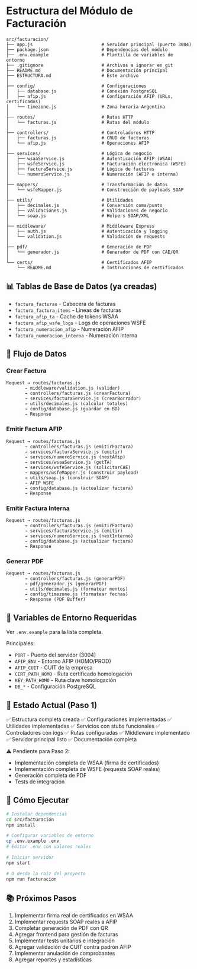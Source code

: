 # Estructura del Módulo de Facturación

```
src/facturacion/
├── app.js                          # Servidor principal (puerto 3004)
├── package.json                    # Dependencias del módulo
├── .env.example                    # Plantilla de variables de entorno
├── .gitignore                      # Archivos a ignorar en git
├── README.md                       # Documentación principal
├── ESTRUCTURA.md                   # Este archivo
│
├── config/                         # Configuraciones
│   ├── database.js                 # Conexión PostgreSQL
│   ├── afip.js                     # Configuración AFIP (URLs, certificados)
│   └── timezone.js                 # Zona horaria Argentina
│
├── routes/                         # Rutas HTTP
│   └── facturas.js                 # Rutas del módulo
│
├── controllers/                    # Controladores HTTP
│   ├── facturas.js                 # CRUD de facturas
│   └── afip.js                     # Operaciones AFIP
│
├── services/                       # Lógica de negocio
│   ├── wsaaService.js              # Autenticación AFIP (WSAA)
│   ├── wsfeService.js              # Facturación electrónica (WSFE)
│   ├── facturaService.js           # Lógica de facturas
│   └── numeroService.js            # Numeración (AFIP e interna)
│
├── mappers/                        # Transformación de datos
│   └── wsfeMapper.js               # Construcción de payloads SOAP
│
├── utils/                          # Utilidades
│   ├── decimales.js                # Conversión coma/punto
│   ├── validaciones.js             # Validaciones de negocio
│   └── soap.js                     # Helpers SOAP/XML
│
├── middleware/                     # Middleware Express
│   ├── auth.js                     # Autenticación y logging
│   └── validation.js               # Validación de requests
│
├── pdf/                            # Generación de PDF
│   └── generador.js                # Generador de PDF con CAE/QR
│
└── certs/                          # Certificados AFIP
    └── README.md                   # Instrucciones de certificados
```

## 📊 Tablas de Base de Datos (ya creadas)

- `factura_facturas` - Cabecera de facturas
- `factura_factura_items` - Líneas de facturas
- `factura_afip_ta` - Cache de tokens WSAA
- `factura_afip_wsfe_logs` - Logs de operaciones WSFE
- `factura_numeracion_afip` - Numeración AFIP
- `factura_numeracion_interna` - Numeración interna

## 🔄 Flujo de Datos

### Crear Factura
```
Request → routes/facturas.js
       → middleware/validation.js (validar)
       → controllers/facturas.js (crearFactura)
       → services/facturaService.js (crearBorrador)
       → utils/decimales.js (calcular totales)
       → config/database.js (guardar en BD)
       → Response
```

### Emitir Factura AFIP
```
Request → routes/facturas.js
       → controllers/facturas.js (emitirFactura)
       → services/facturaService.js (emitir)
       → services/numeroService.js (nextAfip)
       → services/wsaaService.js (getTA)
       → services/wsfeService.js (solicitarCAE)
       → mappers/wsfeMapper.js (construir payload)
       → utils/soap.js (construir SOAP)
       → AFIP WSFE
       → config/database.js (actualizar factura)
       → Response
```

### Emitir Factura Interna
```
Request → routes/facturas.js
       → controllers/facturas.js (emitirFactura)
       → services/facturaService.js (emitir)
       → services/numeroService.js (nextInterno)
       → config/database.js (actualizar factura)
       → Response
```

### Generar PDF
```
Request → routes/facturas.js
       → controllers/facturas.js (generarPDF)
       → pdf/generador.js (generarPDF)
       → utils/decimales.js (formatear montos)
       → config/timezone.js (formatear fechas)
       → Response (PDF Buffer)
```

## 🔑 Variables de Entorno Requeridas

Ver `.env.example` para la lista completa.

Principales:
- `PORT` - Puerto del servidor (3004)
- `AFIP_ENV` - Entorno AFIP (HOMO/PROD)
- `AFIP_CUIT` - CUIT de la empresa
- `CERT_PATH_HOMO` - Ruta certificado homologación
- `KEY_PATH_HOMO` - Ruta clave homologación
- `DB_*` - Configuración PostgreSQL

## 📝 Estado Actual (Paso 1)

✅ Estructura completa creada
✅ Configuraciones implementadas
✅ Utilidades implementadas
✅ Servicios con stubs funcionales
✅ Controladores con logs
✅ Rutas configuradas
✅ Middleware implementado
✅ Servidor principal listo
✅ Documentación completa

⚠️ Pendiente para Paso 2:
- Implementación completa de WSAA (firma de certificados)
- Implementación completa de WSFE (requests SOAP reales)
- Generación completa de PDF
- Tests de integración

## 🚀 Cómo Ejecutar

```bash
# Instalar dependencias
cd src/facturacion
npm install

# Configurar variables de entorno
cp .env.example .env
# Editar .env con valores reales

# Iniciar servidor
npm start

# O desde la raíz del proyecto
npm run facturacion
```

## 📚 Próximos Pasos

1. Implementar firma real de certificados en WSAA
2. Implementar requests SOAP reales a AFIP
3. Completar generación de PDF con QR
4. Agregar frontend para gestión de facturas
5. Implementar tests unitarios e integración
6. Agregar validación de CUIT contra padrón AFIP
7. Implementar anulación de comprobantes
8. Agregar reportes y estadísticas
